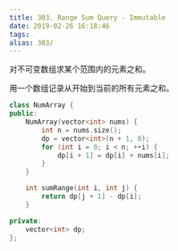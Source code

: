 ```yaml
---
title: 303. Range Sum Query - Immutable
date: 2019-02-26 16:18:46
tags:
alias: 303/
---
```


对不可变数组求某个范围内的元素之和。

<!--more-->

用一个数组记录从开始到当前的所有元素之和。

```cpp
class NumArray {
public:
    NumArray(vector<int> nums) {
        int n = nums.size();
        dp = vector<int>(n + 1, 0);
        for (int i = 0; i < n; ++i) {
            dp[i + 1] = dp[i] + nums[i];
        }
    }

    int sumRange(int i, int j) {
        return dp[j + 1] - dp[i];
    }

private:
    vector<int> dp;
};
```

